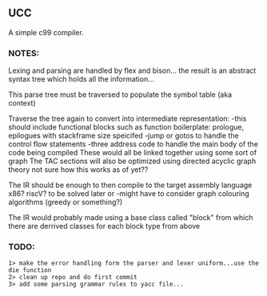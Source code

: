 ## UCC
A simple c99 compiler.

### NOTES:
Lexing and parsing are handled by flex and bison... the result is an abstract syntax tree which holds all the information...

This parse tree must be traversed to populate the symbol table (aka context)

Traverse the tree again to convert into intermediate representation:
    -this should include functional blocks such as function boilerplate: prologue, epilogues with stackframe size speicifed
    -jump or gotos to handle the control flow statements
    -three address code to handle the main body of the code being compiled
These would all be linked together using some sort of graph
The TAC sections will also be optimized using directed acyclic graph theory not sure how this works as of yet??

The IR should be enough to then compile to the target assembly language x86? riscV? to be solved later or 
    -might have to consider graph colouring algorithms (greedy or something?)

The IR would probably made using a base class called "block" from which there are derrived classes for each block type from above


### TODO:
    
    1> make the error handling form the parser and lexer uniform...use the die function
    2> clean up repo and do first commit
    3> add some parsing grammar rules to yacc file...
